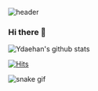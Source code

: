 ![header](https://capsule-render.vercel.app/api?type=egg&color=auto&height=250&section=header&text=Y%20Daehan&fontSize=90)
### Hi there 👋

<!--
**Ydaehan/Ydaehan** is a ✨ _special_ ✨ repository because its `README.md` (this file) appears on your GitHub profile.

Here are some ideas to get you started:

- 🔭 I’m currently working on ...
- 🌱 I’m currently learning ...
- 👯 I’m looking to collaborate on ...
- 🤔 I’m looking for help with ...
- 💬 Ask me about ...
- 📫 How to reach me: ...
- 😄 Pronouns: ...
- ⚡ Fun fact: ...
-->

![Ydaehan's github stats](https://github-readme-stats.vercel.app/api?username=Ydaehan&show_icons=true)

[![Hits](https://hits.seeyoufarm.com/api/count/incr/badge.svg?url=https%3A%2F%2Fgithub.com%2FYdaehan&count_bg=%2379C83D&title_bg=%23555555&icon=&icon_color=%23E7E7E7&title=hits&edge_flat=false)](https://hits.seeyoufarm.com)

![snake gif](https://github.com/Ydaehan/Ydaehan/blob/output/github-contribution-grid-snake.svg)
